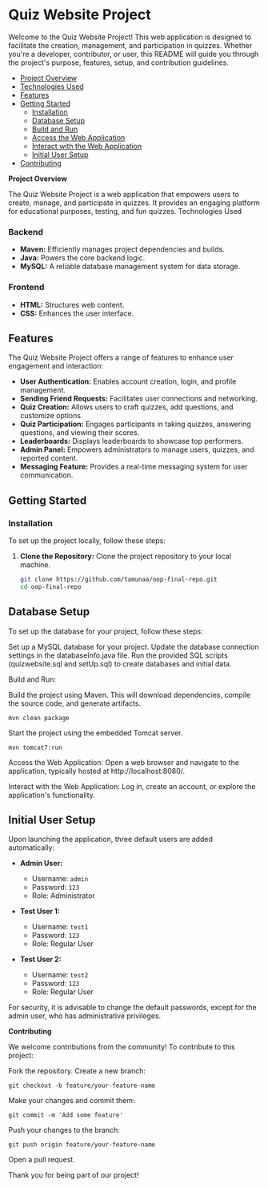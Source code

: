 # Quiz Website Project

Welcome to the Quiz Website Project! This web application is designed to facilitate the creation, management, and participation in quizzes. Whether you're a developer, contributor, or user, this README will guide you through the project's purpose, features, setup, and contribution guidelines.

- [Project Overview](#project-overview)
- [Technologies Used](#technologies-used)
- [Features](#features)
- [Getting Started](#getting-started)
  - [Installation](#installation)
  - [Database Setup](#database-setup)
  - [Build and Run](#build-and-run)
  - [Access the Web Application](#access-the-web-application)
  - [Interact with the Web Application](#interact-with-the-web-application)
  - [Initial User Setup](#initial-user-setup)
- [Contributing](#contributing)

**Project Overview**

The Quiz Website Project is a web application that empowers users to create, manage, and participate in quizzes. It provides an engaging platform for educational purposes, testing, and fun quizzes.
Technologies Used

### Backend

- **Maven:** Efficiently manages project dependencies and builds.
- **Java:** Powers the core backend logic.
- **MySQL:** A reliable database management system for data storage.

### Frontend

- **HTML:** Structures web content.
- **CSS:** Enhances the user interface.



## Features

The Quiz Website Project offers a range of features to enhance user engagement and interaction:

- **User Authentication:** Enables account creation, login, and profile management.
- **Sending Friend Requests:** Facilitates user connections and networking.
- **Quiz Creation:** Allows users to craft quizzes, add questions, and customize options.
- **Quiz Participation:** Engages participants in taking quizzes, answering questions, and viewing their scores.
- **Leaderboards:** Displays leaderboards to showcase top performers.
- **Admin Panel:** Empowers administrators to manage users, quizzes, and reported content.
- **Messaging Feature:** Provides a real-time messaging system for user communication.

## Getting Started

### Installation

To set up the project locally, follow these steps:

1. **Clone the Repository:**
   Clone the project repository to your local machine.

   ```bash
   git clone https://github.com/tamunaa/oop-final-repo.git
   cd oop-final-repo

## Database Setup
To set up the database for your project, follow these steps:

Set up a MySQL database for your project.
Update the database connection settings in the databaseInfo.java file.
Run the provided SQL scripts (quizwebsite.sql and setUp.sql) to create databases and initial data.


Build and Run:

Build the project using Maven. This will download dependencies, compile the source code, and generate artifacts.

    mvn clean package

Start the project using the embedded Tomcat server.

    mvn tomcat7:run

Access the Web Application:
    Open a web browser and navigate to the application, typically hosted at http://localhost:8080/.

Interact with the Web Application:
    Log in, create an account, or explore the application's functionality.

## Initial User Setup

Upon launching the application, three default users are added automatically:

- **Admin User:**
  - Username: `admin`
  - Password: `123`
  - Role: Administrator

- **Test User 1:**
  - Username: `test1`
  - Password: `123`
  - Role: Regular User

- **Test User 2:**
  - Username: `test2`
  - Password: `123`
  - Role: Regular User

For security, it is advisable to change the default passwords, except for the admin user, who has administrative privileges.


**Contributing**

We welcome contributions from the community! To contribute to this project:

Fork the repository.
Create a new branch:

    git checkout -b feature/your-feature-name
    
Make your changes and commit them: 

    git commit -m 'Add some feature'
    
Push your changes to the branch: 
    
    git push origin feature/your-feature-name
Open a pull request.


Thank you for being part of our project!
